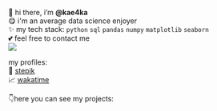 :wave: hi there, i’m <b> @kae4ka </b><br>
:yum: i'm an average data science enjoyer <br>
:sparkles: my tech stack: `python` `sql` `pandas` `numpy` `matplotlib` `seaborn` <br>
:two_hearts: feel free to contact me <br>
<img src='https://i.pinimg.com/originals/ea/6f/95/ea6f95a379addc1c241ed91391974a86.gif'> <br>

my profiles: <br>
:pencil: <a href='https://stepik.org/users/63996932'>stepik </a> <br>
:chart_with_upwards_trend: <a href='https://wakatime.com/@6b243793-cf61-45f7-a6ef-57ccfea803c4'>wakatime </a> <br>

:point_down:here you can see my projects:
